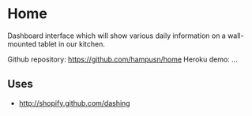 Home
====

Dashboard interface which will show various daily information on a wall-mounted tablet in our kitchen.

Github repository: https://github.com/hampusn/home
Heroku demo: ...

Uses
----

* http://shopify.github.com/dashing